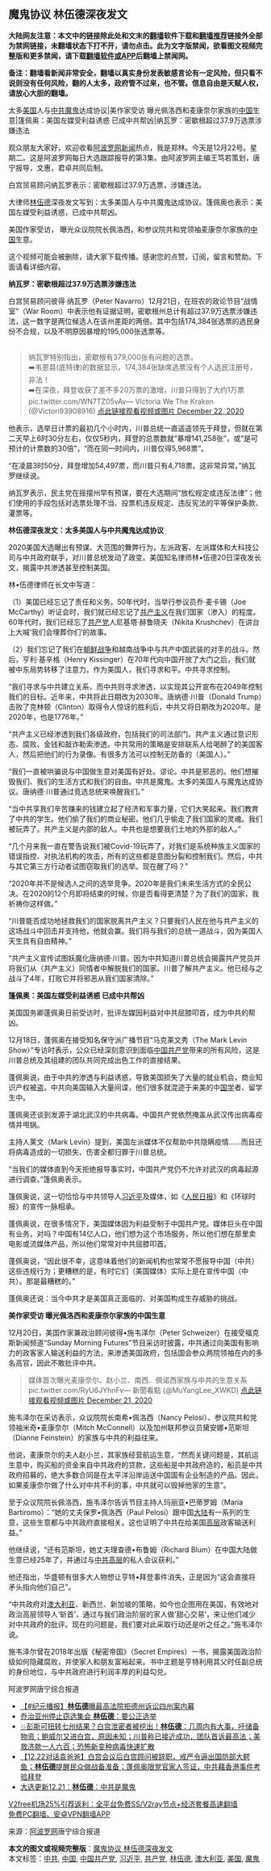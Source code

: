  <h2>魔鬼协议 林伍德深夜发文</h2> <p class="notice"><b>大陆网友注意：本文中的链接除此处和文末的<a href="https://github.com/bannedbook/fanqiang" >翻墙</a>软件下载和<a href="https://github.com/killgcd/justmysocks/blob/master/README.md">翻墙推荐</a>链接外全部为禁网链接，未翻墙状态下打不开，请勿点击。此为文字版禁闻，欲看图文视频完整版和更多禁闻，请下载<a href="https://github.com/bannedbook/fanqiang">翻墙软件或APP</a>后翻墙上禁闻网。</p><p>备注：翻墙看新闻非常安全，翻墙以真实身份发表敏感言论有一定风险，但只看不说则没有任何风险，翻的人太多，政府管不过来，也不管。信息自由是天赋人权，请放心大胆的翻墙。</b></p>  <div class="entry"> <p id="summary">太多<a href="https://www.bannedbook.org/bnews/tag/%e7%be%8e%e5%9b%bd/" class="st_tag internal_tag" rel="tag" title="标签 美国 下的日志">美国</a>人与<a href="https://www.bannedbook.org/bnews/tag/%e4%b8%ad%e5%85%b1/" class="st_tag internal_tag" rel="tag" title="标签 中共 下的日志">中共</a><a href="https://www.bannedbook.org/bnews/tag/%e9%ad%94%e9%ac%bc/" class="st_tag internal_tag" rel="tag" title="标签 魔鬼 下的日志">魔鬼</a>达成协议|美作家受访 曝光佩洛西和麦康奈尔家族的<span class='wp_keywordlink_affiliate'><a href="https://www.bannedbook.org/" title="中国" target="_blank">中国</a></span>生意|篷佩奥：美国左媒受利益诱惑 已成中共帮凶|纳瓦罗：密歇根超过37.9万选票涉嫌违法</p> <p>观众朋友大家好，欢迎收看<span class='wp_keywordlink_affiliate'><a href="https://www.aboluowang.com/" title="阿波罗网" target="_blank">阿波罗网</a></span><span class='wp_keywordlink_affiliate'><a href="https://www.bannedbook.org/" title="新闻">新闻</a></span>热点，我是郑林。今天是12月22号。星期二。这是阿波罗网每日大选跟踪报导的第3集。由阿波罗网主编王笃若策划，唐宁报导，文惠，君卓共同后制。</p> <p>白宫贸易顾问纳瓦罗表示：密歇根超过37.9万选票，涉嫌违法。</p> <p>大律师<a href="https://www.bannedbook.org/bnews/tag/%e6%9e%97%e4%bc%8d%e5%be%b7/" class="st_tag internal_tag" rel="tag" title="标签 林伍德 下的日志">林伍德</a>深夜发文写到：太多美国人与中共魔鬼达成协议。篷佩奥也表示：美国左媒受利益诱惑，已成中共帮凶。</p> <p>美国作家受访， 曝光众议院院长佩洛西，和参议院共和党领袖麦康奈尔家族的<a href="https://www.bannedbook.org/bnews/tag/%E4%B8%AD%E5%9B%BD/" class="st_tag internal_tag" rel="tag" title="标签 中国 下的日志">中国</a>生意。</p> <p>这个视频可能会被删除，请大家下载传播。感谢您的点赞，订阅，留言和赞助。下面请看详细内容。</p> <p><strong>纳瓦罗：密歇根超过37.9万选票涉嫌违法</strong><br /></p> <p>白宫贸易顾问彼得‧纳瓦罗（Peter Navarro）12月21日，在班农的政论节目“战情室”（War Room）中表示他有证据证明，密歇根州总计有超过37.9万选票涉嫌违法，这一数字是两位候选人在该州差距的两倍。其中包括174,384张选票的选民身份不合规，以及不明原因暴增的195,000张选票等。<br />&nbsp;</p> <blockquote><p>纳瓦罗特别指出，密歇根有379,000张有问题的选票。<br />➡️韦恩县(底特律)的数据显示，174,384张缺席选票没有个人选民注册号，非法！<br />➡️在深夜，拜登收获了差不多20万票的激增，川普只得到了大约1万票 pic.twitter.com/WN7TZ05vAv— Victoria We The Kraken (@Victori93908916) <a href="https://twitter.com/Victori93908916/status/1341243019496964101?ref_src=twsrc%5Etfw">点此链接观看视频或图片 December 22, 2020</a></p></blockquote> <p>他表示，选举日计票的最初几个小时内，川普总统一直遥遥领先于拜登，但就在第二天早上6时30分左右，仅仅5秒内，拜登的总票数就“暴增141,258张”，或“是可预计的计票数的30倍”，“而在同一时间内，川普仅得5,968票”。</p> <p>“在凌晨3时50分，拜登增加54,497票，而川普只有4,718票。这非常异常。”纳瓦罗继续说。</p> <p>纳瓦罗表示，民主党在摇摆州早有预谋，要在大选期间“放松规定或违反法律”；他们使用的手段包括对选票处理不当、投票机违反规定、违反宪法的平等保护条款、灌票等。</p>  <p><strong>林伍德深夜发文：太多美国人与中共魔鬼达成协议</strong><br /></p> <p>2020美国大选曝出有预谋、大范围的舞弊行为，左派政客、左派媒体和大科技公司与中共政府联手，对川普总统发动了政变。美国知名律师林•伍德20日深夜发长文，揭露中共渗透甚至控制美国。</p> <p>林•伍德律师在长文中写道：</p> <p>（1）美国已经忘记了责任和义务。50年代时，当举行参议员乔·麦卡锡（Joe McCarthy）听证会时，我们就已经忘记了<span class='wp_keywordlink'><a href="https://www.bannedbook.org/forum2/topic6177.html" title="《共产主义的终极目的》" target="_blank">共产主义</a></span>在我们国家（渗入）的程度。60年代时，我们已经忘了<a href="https://www.bannedbook.org/bnews/tag/%e5%85%b1%e4%ba%a7%e5%85%9a/" class="st_tag internal_tag" rel="tag" title="标签 共产党 下的日志">共产党</a>人尼基塔·赫鲁晓夫（Nikita Krushchev）在讲台上大喊‘我们会埋葬你们’的故事。</p> <p>（2）我们忘记了我们在<span class='wp_keywordlink'><a href="https://www.bannedbook.org/forum2/topic1037.html" title="朝鲜战争——李奇微回忆录" target="_blank">朝鲜战争</a></span>和越南战争中与共产中国武装的对手的战斗。然后，亨利·基辛格（Henry Kissinger）在70年代向中国开放了大门之后，我们就被中东局势转移了注意力。作为美国人，我们寻求和平。中共寻求控制。</p> <p>“我们寻求与中共建立关系，而中共则寻求渗透，以实现其公开宣布在2049年控制我们的目标。近年来，中共将此日期改为2030年。唐纳德·川普（Donald Trump）击败了克林顿（Clinton）取得令人惊讶的胜利后，中共又将日期改为2020年。是2020年，也是1776年。”</p> <p>“共产主义已经渗透到我们各级政府，包括我们的司法部门。共产主义通过意识形态、腐败、金钱和敲诈勒索渗透。中共常用的策略是安排联系人给喝醉了的美国客人，然后把他们的行为录像。有很多方法可以控制无防备的（美国人）。”</p> <p>“我们一直被哄骗说与中国做生意对美国有好处。谬论。中共是邪恶的。他们想摧毁我们、我们的生活方式和我们的自由。中共是魔鬼。太多的美国人与魔鬼达成协议。唐纳德·川普通过竞选总统来唤醒我们。”</p> <p>“当中共享我们辛苦赚来的钱建立起了经济和军事力量，它们大笑起来。我们教育了中共的学生。他们偷了我们的商业秘密。他们几乎偷走了我们国家的灵魂。我们被玩弄了。共产主义是内部的敌人。中共也是想要我们土地的外部的敌人。”</p> <p>“几个月来我一直在警告说我们被Covid-19玩弄了，对我们是系统种族主义国家的错误指控、对执法机构的攻击，所有的这些都是意图分裂和控制我们。然后，中共与其它第三方行动者试图窃取我们的选举。现在醒了吗？”</p> <p>“2020年并不是候选人之间的选举竞争。2020年是我们未来生活方式的全民公决。在2020的12个月即将结束的时候，你是否看得更清楚？为了我们的国家，我祈祷你这样做。”</p> <p>“川普能否成功地拯救我们的国家脱离共产主义？只要我们人民在他与共产主义的这场战斗中回击并支持他，他就会赢。我们将与我们的总统一道战斗，因为美国人天生具有自由精神。”</p>  <p>“共产主义宣传试图妖魔化唐纳德·川普。因为中共知道川普总统会揭露共产党员并将我们从（共产主义）同情者中解脱我们的国家。川普了解共产主义。他已经与之战斗了4年，打败它并将邪恶从我们国家清除。”</p> <p><strong>篷佩奥：美国左媒受利益诱惑 已成中共帮凶</strong></p> <p>美国国务卿蓬佩奥日前受访时，批评左媒因利益对中共屈膝叩首，成为中共的帮凶。</p> <p>12月18日，蓬佩奥在接受知名保守派广播节目“马克莱文秀（The Mark Levin Show）”专访时表示，公众已经深刻意识到面临<a href="https://www.bannedbook.org/bnews/tag/%e4%b8%ad%e5%9b%bd%e5%85%b1%e4%ba%a7%e5%85%9a/" class="st_tag internal_tag" rel="tag" title="标签 中国共产党 下的日志">中国共产党</a>带来的所有风险，这是川普总统及其组建的团队共同完成出色工作的直接结果。</p> <p>蓬佩奥说，由于中共的渗透与利益诱惑，导致美国损失了大量的就业机会，商业知识产权被盗。中共向美国输入大量间谍，他们很多就混迹于来美的中<span class='wp_keywordlink'><a href="https://www.bannedbook.org/forum24/" title="国学传统文化禁书" target="_blank">国学</a></span>者、留学生中。</p> <p>蓬佩奥还谈到发源于湖北武汉的中共病毒。中国共产党依然掩盖从武汉传出病毒疫情并甩锅。</p> <p>主持人莱文（Mark Levin）提到，美国左派媒体不仅帮助中共隐瞒疫情……而且还将病毒造成的一切损失、伤害全都归罪于川普总统。</p> <p>“当我们的媒体直到今天拒绝报导事实时，中国共产党仍不允许对武汉的病毒起源进行调查。”篷佩奥表示。</p> <p>篷佩奥说，这一切恰恰与中共领导人<a href="https://www.bannedbook.org/bnews/tag/%e4%b9%a0%e8%bf%91%e5%b9%b3/" class="st_tag internal_tag" rel="tag" title="标签 习近平 下的日志">习近平</a>及媒体，如《<span class='wp_keywordlink'><a href="https://www.bannedbook.org/forum2/topic109.html" title="透视人民日报" target="_blank">人民日报</a></span>》和《环球时报》的宣传一脉相承。</p> <p>蓬佩奥说，在很多情况下，美国媒体因为利益受制于中国共产党。媒体巨头在中国有业务，对吗？中国有14亿人口，他们想为这个市场服务，所以他们想在那里卖电影或流媒体产品，所以他们常常对中共屈膝叩首。</p> <p>蓬佩奥说，“因此很不幸，这意味着他们的新闻机构也常常不愿报导中国（中共）这些违规行为；更糟糕的是，有时它们（美国媒体）实际上是在宣传中国（中共）。那是最糟糕的。”</p> <p>蓬佩奥还说：当今中共才是美国真正面临的、对美国构成生存威胁的挑战。</p>  <p><strong>美作家受访 曝光佩洛西和麦康奈尔家族的中国生意</strong></p> <p></p> <p>12月20日，美国作家兼政治顾问彼得•施韦泽尔（Peter Schweizer）在接受福克斯新闻频道“Sunday Morning Futures”节目采访时披露，中共通过向美国有影响力的政客家人输送利益的方法，来渗透美国政府，包括国会参众两院领袖在内的多名高官，因此不敢批评中共。</p> <blockquote><p>  媒体首次曝光麦康奈尔、赵小兰、南西．佩诺西家族与中共的生意关系       pic.twitter.com/RyU6JYhnFv— 新聞看點 (@MuYangLee_XWKD) <a href="https://twitter.com/MuYangLee_XWKD/status/1341021491853484034?ref_src=twsrc%5Etfw">点此链接观看视频或图片 December 21, 2020</a></p></blockquote> <p>施韦泽尔在采访表示，众议院院长南希•佩洛西（Nancy Pelosi）、参议院共和党领袖米奇•麦康奈尔（Mitch McConnell）以及加州联邦参议员黛安娜•范斯坦（Dianne Feinstein）的家族与中共的利益往来。</p> <p>他说，麦康奈尔的夫人赵小兰，其家族经营航运生意，“然而关键问题是，其航运生意中，购买船的资金来自中共政府的贷款，这些船是中共政府造的，船员是中共政府招募的，绝大多数合同是在太平洋沿岸运送中国国有企业制造的产品。因此，如果麦康奈尔做了什么对中共不利的事，中共就可以毁掉他家的生意”。</p> <p>至于众议院院长佩洛西，施韦泽尔告诉节目主持人玛丽亚•巴蒂罗姆（Maria Bartiromo）：“她的丈夫保罗•佩洛西（Paul Pelosi）跟中国<span class='wp_keywordlink_affiliate'><a href="https://www.bannedbook.org/" title="大陆" target="_blank">大陆</a></span>有一系列的生意，这些生意都与中共政府直接相关。这也证明了中共在给美国<span class='wp_keywordlink_affiliate'><a href="https://www.bannedbook.org/bnews/ccpdope/" title="中共高层内幕" target="_blank">高层</a></span>政客输送利益。”</p> <p>他继续说，“还有范斯坦，她丈夫理查德•布鲁姆（Richard Blum）在中国大陆做生意已经25年了，并通过与<span class='wp_keywordlink_affiliate'><a href="https://www.bannedbook.org/bnews/ccpdope/" title="中共高层" target="_blank">中共高层</a></span>的私人会议获利。”</p> <p>他还指出，华盛顿有很多大人物想让亨特•拜登事件消失，正是因为“这会直接将矛头指向他们自己”。</p> <p>“中共政府对<a href="https://www.bannedbook.org/bnews/tag/%e6%be%b3%e5%a4%a7%e5%88%a9%e4%ba%9a/" class="st_tag internal_tag" rel="tag" title="标签 澳大利亚 下的日志">澳大利亚</a>、新西兰、新加坡的策略，如今也企图用在美国，有效地对政治高层领导人‘斩首’，通过与我们政治阶层的家人做‘甜心交易’，来让他们减少对中共政府的批评。现在的问题是，我们要对此采取行动还是听之任之。”施韦泽尔说。</p> <p>施韦泽尔曾在2018年出版《秘密帝国》（Secret Empires）一书，揭露美国政治阶级如何隐藏腐败，并使家人和朋友富裕起来。书中主题是亨特利用其父时任副总统的身份地位，与中共政府进行利润丰厚的利益勾兑。</p> <p>阿波罗网唐宁综合报道</p>  <ul class='op-related-articles' title='相关阅读'> <li><a href='https://www.bannedbook.org/bnews/bannedvideo/20201222/1452847.html' target='_blank'>【#纪元播报】<b>林伍德</b>曝最高法院拒德州诉讼四州案内幕</a></li> <li><a href='https://www.bannedbook.org/bnews/bannedvideo/20201222/1452834.html' target='_blank'>乔治亚州停止窃选集会 <b>林伍德</b>：要公正选举</a></li> <li><a href='https://www.bannedbook.org/bnews/bannedvideo/20201222/1452753.html' target='_blank'>💥彭斯可扭转七州结果？白宫泄密者被挖出！<b>林伍德</b>：几周内有大事，吁储备物资；鲍威尔又进白宫，原因未知；川普称已接近成功，团队首诉最高法；美救济款一人六百；恐怖新变种病毒快速扩散</a></li> <li><a href='https://www.bannedbook.org/bnews/bannedvideo/20201222/1452667.html' target='_blank'>【12.22对话袁爸爸】白宫会议后白宫顾问被辞职，戒严令逼出国防部大鳄鱼；<b>林伍德</b>提醒民众做战备准备；蓬佩奥限党官家人签证，中共藉香港事件考验拜登</a></li> <li><a href='https://www.bannedbook.org/bnews/cbnews/20201222/1452601.html' target='_blank'>大选更新12.21：<b>林伍德</b>：中共是魔鬼</a></li> </ul> <p class="texttj"> <a href="https://github.com/bannedbook/fanqiang/wiki/V2ray%E6%9C%BA%E5%9C%BA" target="_blank">V2free机场25%引荐返利：全平台免费SS/V2ray节点+经济套餐高速翻墙</a><br/> <a href="https://github.com/bannedbook/fanqiang/wiki/%E7%A6%81%E9%97%BB%E7%BD%91%E5%AE%89%E5%8D%93%E7%BF%BB%E5%A2%99%E6%96%B0%E9%97%BBAPP" target="_blank">免费PC翻墙、安卓VPN翻墙APP</a></p><p> 来源：<a href="https://www.aboluowang.com/2020/1222/1536986.html" target="_blank">阿波罗网</a>唐宁综合报道 </p><a name='sharetosocial'></a>       <div><b>本文的图文或视频完整版</b>：<a href='https://www.bannedbook.org/bnews/topimagenews/20201222/1452994.html'>魔鬼协议 林伍德深夜发文</a></div>  </div><!--END ENTRY--> <div class="postfooter"> <div>本文标签：<a href="https://www.bannedbook.org/bnews/tag/%e4%b8%ad%e5%85%b1/" rel="tag">中共</a>, <a href="https://www.bannedbook.org/bnews/tag/%E4%B8%AD%E5%9B%BD/" rel="tag">中国</a>, <a href="https://www.bannedbook.org/bnews/tag/%e4%b8%ad%e5%9b%bd%e5%85%b1%e4%ba%a7%e5%85%9a/" rel="tag">中国共产党</a>, <a href="https://www.bannedbook.org/bnews/tag/%e4%b9%a0%e8%bf%91%e5%b9%b3/" rel="tag">习近平</a>, <a href="https://www.bannedbook.org/bnews/tag/%e5%85%b1%e4%ba%a7%e5%85%9a/" rel="tag">共产党</a>, <a href="https://www.bannedbook.org/bnews/tag/%e6%9e%97%e4%bc%8d%e5%be%b7/" rel="tag">林伍德</a>, <a href="https://www.bannedbook.org/bnews/tag/%e6%be%b3%e5%a4%a7%e5%88%a9%e4%ba%9a/" rel="tag">澳大利亚</a>, <a href="https://www.bannedbook.org/bnews/tag/%e7%be%8e%e5%9b%bd/" rel="tag">美国</a>, <a href="https://www.bannedbook.org/bnews/tag/%e9%ad%94%e9%ac%bc/" rel="tag">魔鬼</a></div>  </div><!--END POSTFOOTER--> 